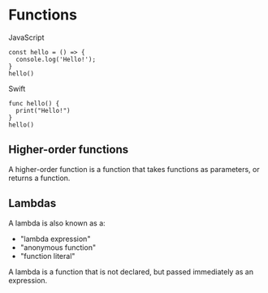 # Functions


JavaScript
```
const hello = () => {
  console.log('Hello!');
}
hello()
```


Swift
```
func hello() {
  print("Hello!")
}
hello()
```

## Higher-order functions
A higher-order function is a function that takes functions as parameters, or returns a function.

## Lambdas
A lambda is also known as a:
- "lambda expression"
- "anonymous function"
- "function literal"

A lambda is a function that is not declared, but passed immediately as an expression.
